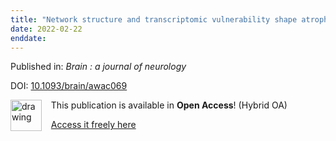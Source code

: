 ```yaml
---
title: "Network structure and transcriptomic vulnerability shape atrophy in frontotemporal dementia."
date: 2022-02-22
enddate:
---
```


Published in: *Brain : a journal of neurology*

DOI: [10.1093/brain/awac069](https://doi.org/10.1093/brain/awac069)

<img src="https://upload.wikimedia.org/wikipedia/commons/thumb/7/77/Open_Access_logo_PLoS_transparent.svg/800px-Open_Access_logo_PLoS_transparent.svg.png" alt="drawing" width="50" align="left"/> &nbsp;&nbsp;&nbsp;This publication is available in **Open Access**! (Hybrid OA)

&nbsp;&nbsp;&nbsp;<a href="https://academic.oup.com/brain/advance-article-pdf/doi/10.1093/brain/awac069/42571001/awac069.pdf">Access it freely here</a>

